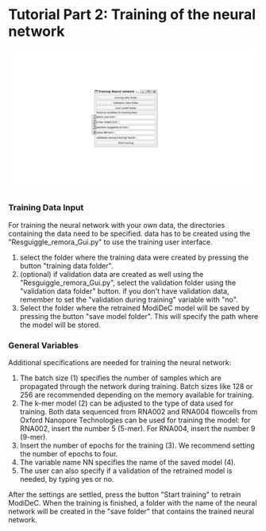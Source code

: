 # Tutorial Part 2: Training of the neural network 

![GUI for retraining ModiDeC](https://github.com/mem3nto0/ModiDeC-RNA-modification-classifier/blob/main/data_curation_tutorial/Figure_training.png)


### Training Data Input
For training the neural network with your own data, the directories containing the data need to be specified. data has to be created using the "Resguiggle_remora_Gui.py" to use the training user interface.
  1) select the folder where the training data were created by pressing the button "training data folder".
  2) (optional) if validation data are created as well using the "Resguiggle_remora_Gui.py", select the validation folder using the "validation data folder" button. if you don't have validation data, remember to set the "validation during training" variable with "no".
  3) Select the folder where the retrained ModiDeC model will be saved by pressing the button "save model folder". This will specify the path where the model will be stored.

### General Variables
Additional specifications are needed for training the neural network:
  1) The batch size (1) specifies the number of samples which are propagated through the network during training. Batch sizes like 128 or 256 are recommended depending on the memory available for training.
  2) The k-mer model (2) can be adjusted to the type of data used for training. Both data sequenced from RNA002 and RNA004 flowcells from Oxford Nanopore Technologies can be used for training the model: for RNA002, insert the number 5 (5-mer). For RNA004, insert the number 9 (9-mer).
  3)  Insert the number of epochs for the training (3). We recommend setting the number of epochs to four.
  4)  The variable name NN specifies the name of the saved model (4).
  5)  The user can also specify if a validation of the retrained model is needed, by typing yes or no. 

After the settings are settled, press the button "Start training" to retrain ModiDeC. When the training is finished, a folder with the name of the neural network will be created in the "save folder" that contains the trained neural network.
